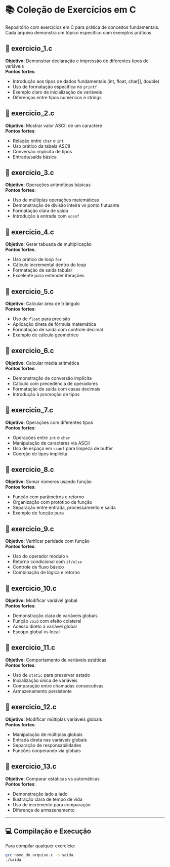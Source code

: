 # 📚 Coleção de Exercícios em C

Repositório com exercícios em C para prática de conceitos fundamentais. Cada arquivo demonstra um tópico específico com exemplos práticos.

## 📁 exercicio_1.c
**Objetivo**: Demonstrar declaração e impressão de diferentes tipos de variáveis  
**Pontos fortes**:
- Introdução aos tipos de dados fundamentais (int, float, char[], double)
- Uso de formatação específica no `printf`
- Exemplo claro de inicialização de variáveis
- Diferenças entre tipos numéricos e strings

## 📁 exercicio_2.c
**Objetivo**: Mostrar valor ASCII de um caractere  
**Pontos fortes**:
- Relação entre `char` e `int`
- Uso prático da tabela ASCII
- Conversão implícita de tipos
- Entrada/saída básica

## 📁 exercicio_3.c
**Objetivo**: Operações aritméticas básicas  
**Pontos fortes**:
- Uso de múltiplas operações matemáticas
- Demonstração de divisão inteira vs ponto flutuante
- Formatação clara de saída
- Introdução à entrada com `scanf`

## 📁 exercicio_4.c
**Objetivo**: Gerar tabuada de multiplicação  
**Pontos fortes**:
- Uso prático de loop `for`
- Cálculo incremental dentro do loop
- Formatação de saída tabular
- Excelente para entender iterações

## 📁 exercicio_5.c
**Objetivo**: Calcular área de triângulo  
**Pontos fortes**:
- Uso de `float` para precisão
- Aplicação direta de fórmula matemática
- Formatação de saída com controle decimal
- Exemplo de cálculo geométrico

## 📁 exercicio_6.c
**Objetivo**: Calcular média aritmética  
**Pontos fortes**:
- Demonstração de conversão implícita
- Cálculo com precedência de operadores
- Formatação de saída com casas decimais
- Introdução à promoção de tipos

## 📁 exercicio_7.c
**Objetivo**: Operações com diferentes tipos  
**Pontos fortes**:
- Operações entre `int` e `char`
- Manipulação de caracteres via ASCII
- Uso de espaço em `scanf` para limpeza de buffer
- Coerção de tipos implícita

## 📁 exercicio_8.c
**Objetivo**: Somar números usando função  
**Pontos fortes**:
- Função com parâmetros e retorno
- Organização com protótipo de função
- Separação entre entrada, processamento e saída
- Exemplo de função pura

## 📁 exercicio_9.c
**Objetivo**: Verificar paridade com função  
**Pontos fortes**:
- Uso do operador módulo `%`
- Retorno condicional com `if/else`
- Controle de fluxo básico
- Combinação de lógica e retorno

## 📁 exercicio_10.c
**Objetivo**: Modificar variável global  
**Pontos fortes**:
- Demonstração clara de variáveis globais
- Função `void` com efeito colateral
- Acesso direto a variável global
- Escopo global vs local

## 📁 exercicio_11.c
**Objetivo**: Comportamento de variáveis estáticas  
**Pontos fortes**:
- Uso de `static` para preservar estado
- Inicialização única de variáveis
- Comparação entre chamadas consecutivas
- Armazenamento persistente

## 📁 exercicio_12.c
**Objetivo**: Modificar múltiplas variáveis globais  
**Pontos fortes**:
- Manipulação de múltiplas globais
- Entrada direta nas variáveis globais
- Separação de responsabilidades
- Funções cooperando via globais

## 📁 exercicio_13.c
**Objetivo**: Comparar estáticas vs automáticas  
**Pontos fortes**:
- Demonstração lado a lado
- Ilustração clara de tempo de vida
- Uso de incremento para comparação
- Diferença de armazenamento

---

## 💻 Compilação e Execução

Para compilar qualquer exercício:
```bash
gcc nome_do_arquivo.c -o saida
./saida
